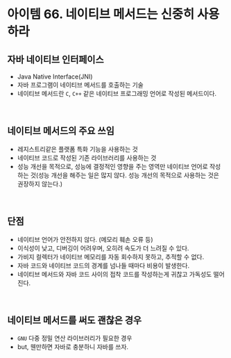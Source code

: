 # 아이템 66. 네이티브 메서드는 신중히 사용하라

## 자바 네이티브 인터페이스
* Java Native Interface(JNI)
* 자바 프로그램이 네이티브 메서드를 호출하는 기술
* 네이티브 메서드란 `C`, `C++` 같은 네이티브 프로그래밍 언어로 작성된 메서드이다.

<br>

## 네이티브 메서드의 주요 쓰임
* 레지스트리같은 플랫폼 특화 기능을 사용하는 것
* 네이티브 코드로 작성된 기존 라이브러리를 사용하는 것
* 성능 개선을 목적으로, 성능에 결정적인 영향을 주는 영역만 네이티브 언어로 작성하는 것(성능 개선을 해주는 일은 많지 않다. 성능 개선의 목적으로 사용하는 것은 권장하지 않는다.)

<br>

## 단점
* 네이티브 언어가 안전하지 않다. (메모리 훼손 오류 등)
* 이식성이 낮고, 디버깅이 어려우며, 오히려 속도가 더 느려질 수 있다.
* 가비지 컬렉터가 네이티브 메모리를 자동 회수하지 못하고, 추적할 수 없다.
* 자바 코드와 네이티브 코드의 경계를 넘나들 때마다 비용이 발생한다.
* 네이티브 메서드와 자바 코드 사이의 접착 코드를 작성하는게 귀찮고 가독성도 떨어진다.

<br>

## 네이티브 메서드를 써도 괜찮은 경우
* `GNU` 다중 정밀 연산 라이브러리가 필요한 경우
* but, 웬만하면 자바로 충분하니 자바를 쓰자.